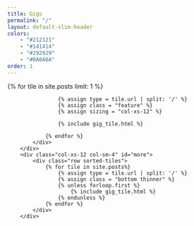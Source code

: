 ```yaml
---
title: Gigs
permalink: "/"
layout: default-slim-header
colors: 
    - "#212121"
    - "#141414"
    - "#292929"
    - "#0A0A0A"
order: 1
---
```


<div id="gigs" >
    <div class="container-fluid gigs">
        <div class="row">
            <div class="col-xs-12 col-sm-8">
                <div class="row sorted-tiles">
                {% for tile in site.posts limit: 1 %}

                    {% assign type = tile.url | split: '/' %}
                    {% assign class = "feature" %}
                    {% assign sizing = "col-xs-12" %}

                    {% include gig_tile.html %}
                    
                {% endfor %}
            </div>
        </div>
        <div class="col-xs-12 col-sm-4" id="more">
            <div class="row sorted-tiles">
                {% for tile in site.posts%}
                    {% assign type = tile.url | split: '/' %}
                    {% assign class = "bottom thinner" %}
                    {% unless forloop.first %}
                        {% include gig_tile.html %}
                    {% endunless %}
                {% endfor %}
            </div>
        </div>
</div>

